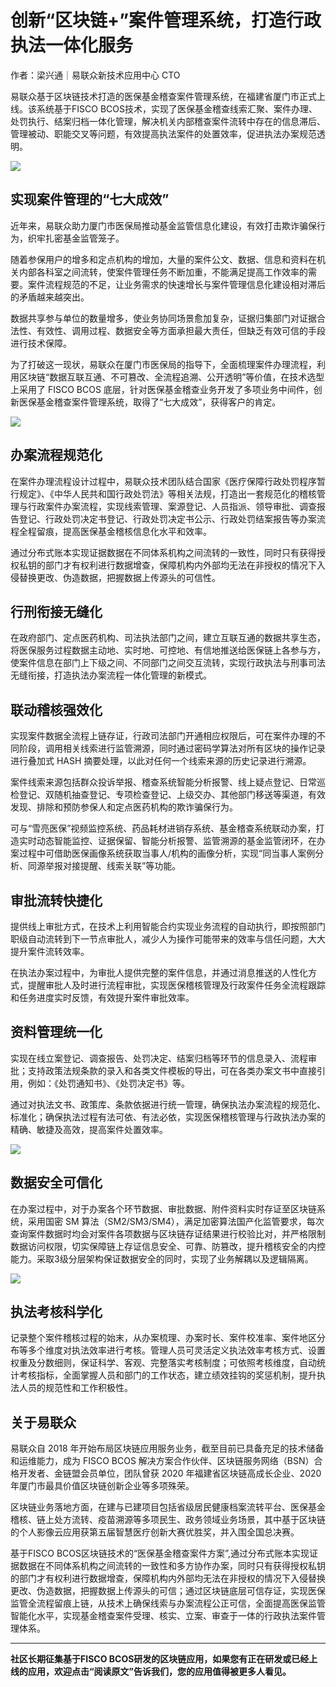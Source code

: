 # 创新“区块链+”案件管理系统，打造行政执法一体化服务

作者：梁兴通｜易联众新技术应用中心 CTO

易联众基于区块链技术打造的医保基金稽查案件管理系统，在福建省厦门市正式上线。该系统基于FISCO BCOS技术，实现了医保基金稽查线索汇聚、案件办理、处罚执行、结案归档一体化管理，解决机关内部稽查案件流转中存在的信息滞后、管理被动、职能交叉等问题，有效提高执法案件的处置效率，促进执法办案规范透明。

![](../../../images/articles/application_health_insurance_inspection/ybjc.jpg)

## 实现案件管理的“七大成效”

近年来，易联众助力厦门市医保局推动基金监管信息化建设，有效打击欺诈骗保行为，织牢扎密基金监管笼子。

随着参保用户的增多和定点机构的增加，大量的案件公文、数据、信息和资料在机关内部各科室之间流转，使案件管理任务不断加重，不能满足提高工作效率的需要。案件流程规范的不足，让业务需求的快速增长与案件管理信息化建设相对滞后的矛盾越来越突出。

数据共享参与单位的数量增多，使业务协同场景愈加复杂，证据归集部门对证据合法性、有效性、调用过程、数据安全等方面承担最大责任，但缺乏有效可信的手段进行技术保障。

为了打破这一现状，易联众在厦门市医保局的指导下，全面梳理案件办理流程，利用区块链“数据互联互通、不可篡改、全流程追溯、公开透明”等价值，在技术选型上采用了 FISCO BCOS 底层，针对医保基金稽查业务开发了多项业务中间件，创新医保基金稽查案件管理系统，取得了“七大成效”，获得客户的肯定。

![](../../../images/articles/application_health_insurance_inspection/kexingcuzheng.png)

## 办案流程规范化

在案件办理流程设计过程中，易联众技术团队结合国家《医疗保障行政处罚程序暂行规定》、《中华人民共和国行政处罚法》等相关法规，打造出一套规范化的稽核管理与行政案件办案流程，实现线索管理、案源登记、人员指派、领导审批、调查报告登记、行政处罚决定书登记、行政处罚决定书公示、行政处罚结案报告等办案流程全程留痕，提高医保基金稽核信息化水平和效率。

通过分布式账本实现证据数据在不同体系机构之间流转的一致性，同时只有获得授权私钥的部门才有权利进行数据增查，保障机构内外部均无法在非授权的情况下入侵替换更改、伪造数据，把握数据上传源头的可信性。

## 行刑衔接无缝化

在政府部门、定点医药机构、司法执法部门之间，建立互联互通的数据共享生态，将医保服务过程数据主动地、实时地、可控地、有信地推送给医保链上各参与方，使案件信息在部门上下级之间、不同部门之间交互流转，实现行政执法与刑事司法无缝衔接，打造执法办案流程一体化管理的新模式。

## 联动稽核强效化

实现案件数据全流程上链存证，行政司法部门开通相应权限后，可在案件办理的不同阶段，调用相关线索进行监管溯源，同时通过密码学算法对所有区块的操作记录进行叠加式 HASH 摘要处理，以此对任何一个线索来源的历史记录进行溯源。

案件线索来源包括群众投诉举报、稽查系统智能分析报警、线上疑点登记、日常巡检登记、双随机抽查登记、专项检查登记、上级交办、其他部门移送等渠道，有效发现、排除和预防参保人和定点医药机构的欺诈骗保行为。

可与“雪亮医保”视频监控系统、药品耗材进销存系统、基金稽查系统联动办案，打造实时动态智能监控、证据保留、智能分析报警、监管溯源的基金监管闭环，在办案过程中可借助医保画像系统获取当事人/机构的画像分析，实现“同当事人案例分析、同源举报对接提醒、线索关联”等功能。

## 审批流转快捷化

提供线上审批方式，在技术上利用智能合约实现业务流程的自动执行，即按照部门职级自动流转到下一节点审批人，减少人为操作可能带来的效率与信任问题，大大提升案件流转效率。

在执法办案过程中，为审批人提供完整的案件信息，并通过消息推送的人性化方式，提醒审批人及时进行流程审批，实现医保稽核管理及行政案件任务全流程跟踪和任务进度实时反馈，有效提升案件审批效率。

## 资料管理统一化

实现在线立案登记、调查报告、处罚决定、结案归档等环节的信息录入、流程审批；支持政策法规条款的录入和各类文件模板的导出，可在各类办案文书中直接引用，例如：《处罚通知书》、《处罚决定书》等。

通过对执法文书、政策库、条款依据进行统一管理，确保执法办案流程的规范化、标准化；确保执法过程有法可依、有法必依，实现医保稽核管理与行政执法办案的精确、敏捷及高效，提高案件处置效率。

![](../../../images/articles/application_health_insurance_inspection/case.jpg)


## 数据安全可信化

在办案过程中，对于办案各个环节数据、审批数据、附件资料实时存证至区块链系统，采用国密 SM 算法（SM2/SM3/SM4），满足加密算法国产化监管要求，每次查询案件数据时均会对案件各项数据与区块链存证结果进行校验比对，并严格限制数据访问权限，切实保障链上存证信息安全、可靠、防篡改，提升稽核安全的内控能力。采取3级分层架构保证数据安全的同时，实现了业务解耦以及逻辑隔离。

![](../../../images/articles/application_health_insurance_inspection/jcjg.png)

## 执法考核科学化

记录整个案件稽核过程的始末，从办案梳理、办案时长、案件校准率、案件地区分布等多个维度对执法效率进行考核。管理人员可灵活定义执法效率考核方式、设置权重及分数细则，保证科学、客观、完整落实考核制度；可依照考核维度，自动统计考核指标，全面掌握人员和部门的工作状态，建立绩效挂钩的奖惩机制，提升执法人员的规范性和工作积极性。

## 关于易联众

易联众自 2018 年开始布局区块链应用服务业务，截至目前已具备充足的技术储备和运维能力，成为 FISCO BCOS 解决方案合作伙伴、区块链服务网络（BSN）合格开发者、金链盟会员单位，团队曾获 2020 年福建省区块链高成长企业、2020 年厦门市最具价值区块链创新企业等多项殊荣。

区块链业务落地方面，在建与已建项目包括省级居民健康档案流转平台、医保基金稽核、链上处方流转、疫苗溯源等多项民生、政务领域业务场景，其中基于区块链的个人影像云应用获第五届智慧医疗创新大赛优胜奖，并入围全国总决赛。

基于FISCO BCOS区块链技术的“医保基金稽查案件方案”,通过分布式账本实现证据数据在不同体系机构之间流转的一致性和多方协作办案，同时只有获得授权私钥的部门才有权利进行数据增查，保障机构内外部均无法在非授权的情况下入侵替换更改、伪造数据，把握数据上传源头的可信；通过区块链底层可信存证，实现医保监管全流程留痕上链，从技术上确保线索与办案流程公正可信，全面提高医保监管智能化水平，实现基金稽查案件受理、核实、立案、审查于一体的行政执法案件管理体系。


------

**社区长期征集基于FISCO BCOS研发的区块链应用，如果您有正在研发或已经上线的应用，欢迎点击“阅读原文”告诉我们，您的应用值得被更多人看见。**